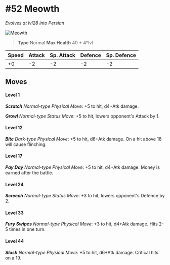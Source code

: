# #52 Meowth
*Evolves at lvl28 into Persian*

![Meowth](https://img.pokemondb.net/sprites/home/normal/1x/meowth.png)

> **Type** Normal
> **Max Health** 40 + 4\*lvl

| Speed | Attack | Sp. Attack | Defence | Sp. Defence |
| ----- | ------ | ---------- | ------- | ----------- |
| +0 | -2 | -2 | -2 | -2 |

## Moves
#### Level 1

***Scratch** Normal-type Physical Move*: +5 to hit, d4+Atk damage. 

***Growl** Normal-type Status Move*: +5 to hit, lowers opponent's Attack by 1.
#### Level 12

***Bite** Dark-type Physical Move*: +5 to hit, d6+Atk damage. On a hit above 18 will cause flinching.
#### Level 17

***Pay Day** Normal-type Physical Move*: +5 to hit, d4+Atk damage. Money is earned after the battle.
#### Level 24

***Screech** Normal-type Status Move*: +3 to hit, lowers opponent's Defence by 2.
#### Level 33

***Fury Swipes** Normal-type Physical Move*: +3 to hit, d4+Atk damage. Hits 2-5 times in one turn.
#### Level 44

***Slash** Normal-type Physical Move*: +5 to hit, d6+Atk damage. Critical hits on a 19.


